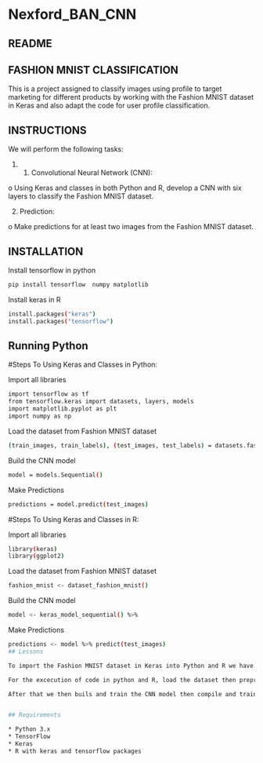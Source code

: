 # Nexford_BAN_CNN


## README

## FASHION MNIST CLASSIFICATION

This is a project assigned to classify images using profile to target marketing for different products by working with the Fashion MNIST dataset in Keras and also adapt the code for user profile classification.


## INSTRUCTIONS

We will perform the following tasks:

1.	1.	Convolutional Neural Network (CNN):

o	Using Keras and classes in both Python and R, develop a CNN with six layers to classify the Fashion MNIST dataset.


2.	Prediction:

o	Make predictions for at least two images from the Fashion MNIST dataset.



## INSTALLATION

Install tensorflow in python
```bash
pip install tensorflow  numpy matplotlib
```

Install keras in R
```bash
install.packages("keras")
install.packages("tensorflow")
```
## Running Python


#Steps To Using Keras and Classes in Python:

Import all libraries
```bash
import tensorflow as tf
from tensorflow.keras import datasets, layers, models
import matplotlib.pyplot as plt
import numpy as np
```

Load the dataset from Fashion MNIST dataset
```bash
(train_images, train_labels), (test_images, test_labels) = datasets.fashion_mnist.load_data()
```

Build the CNN model
```bash
model = models.Sequential()
```

Make Predictions
```bash
predictions = model.predict(test_images)
```

#Steps To Using Keras and Classes in R:

Import all libraries
```bash
library(keras)
library(ggplot2)
```

Load the dataset from Fashion MNIST dataset
```bash
fashion_mnist <- dataset_fashion_mnist()
```

Build the CNN model
```bash
model <- keras_model_sequential() %>%
```

Make Predictions
```bash
predictions <- model %>% predict(test_images)
## Lessons  

To import the Fashion MNIST dataset in Keras into Python and R we have to install all neccessary libraries for both Python and R, then import all libraries including tensorflow, matlotlib, plyplot and numpy for python, keras and tensorflow for R.

For the excecution of code in python and R, load the dataset then preprocess the data to normalize the images to a range of 0 to 1 by dividing by 255. Then we add a channel for images to reshape the data.

After that we then buils and train the CNN model then compile and train the model. So in order to make predictions we have to evaluate the model then create a visualization to display the prediction of the two images.


## Requirements

* Python 3.x
* TensorFlow
* Keras
* R with keras and tensorflow packages

